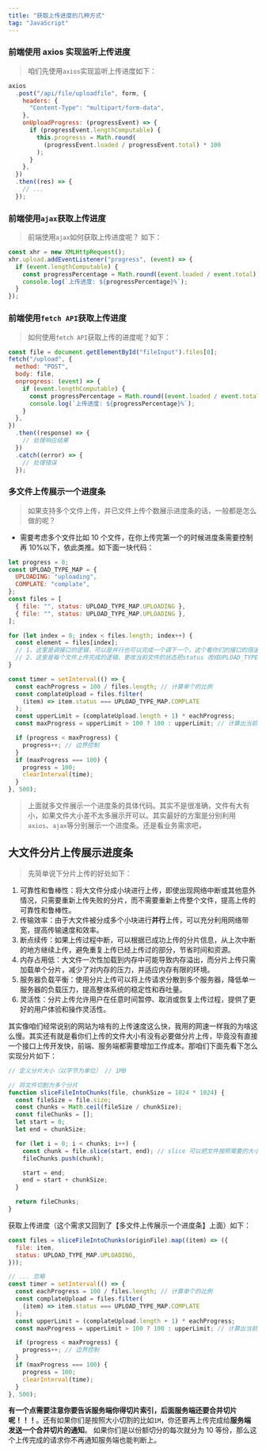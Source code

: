 ```yaml
---
title: "获取上传进度的几种方式"
tag: "JavaScript"
---
```


### 前端使用 axios 实现监听上传进度

> 咱们先使用`axios`实现监听上传进度如下：

```js
axios
  .post("/api/file/uploadfile", form, {
    headers: {
      "Content-Type": "multipart/form-data",
    },
    onUploadProgress: (progressEvent) => {
      if (progressEvent.lengthComputable) {
        this.progresss = Math.round(
          (progressEvent.loaded / progressEvent.total) * 100
        );
      }
    },
  })
  .then((res) => {
    // ...
  });
```

### 前端使用`ajax`获取上传进度

> 前端使用`ajax`如何获取上传进度呢？ 如下：

```js
const xhr = new XMLHttpRequest();
xhr.upload.addEventListener("progress", (event) => {
  if (event.lengthComputable) {
    const progressPercentage = Math.round((event.loaded / event.total) * 100);
    console.log(`上传进度: ${progressPercentage}%`);
  }
});
```

### 前端使用`fetch API`获取上传进度

> 如何使用`fetch API`获取上传的进度呢？如下：

```js
const file = document.getElementById("fileInput").files[0];
fetch("/upload", {
  method: "POST",
  body: file,
  onprogress: (event) => {
    if (event.lengthComputable) {
      const progressPercentage = Math.round((event.loaded / event.total) * 100);
      console.log(`上传进度: ${progressPercentage}%`);
    }
  },
})
  .then((response) => {
    // 处理响应结果
  })
  .catch((error) => {
    // 处理错误
  });
```

### 多文件上传展示一个进度条

> 如果支持多个文件上传，并已文件上传个数展示进度条的话，一般都是怎么做的呢？

- 需要考虑多个文件比如 10 个文件，在你上传完第一个的时候进度条需要控制再 10%以下，依此类推。如下面一块代码：

```js
let progress = 0;
const UPLOAD_TYPE_MAP = {
  UPLOADING: "uploading",
  COMPLATE: "complate",
};
const files = [
  { file: "", status: UPLOAD_TYPE_MAP.UPLOADING },
  { file: "", status: UPLOAD_TYPE_MAP.UPLOADING },
];

for (let index = 0; index < files.length; index++) {
  const element = files[index];
  // 1、这里是调接口的逻辑，可以是并行也可以完成一个调下一个，这个看你们的接口的限速吧，我就按照并行做了。
  // 2、这里是每个文件上传完成的逻辑，更改当前文件的状态把status 改成UPLOAD_TYPE_MAP.COMPLATE
}

const timer = setInterval(() => {
  const eachProgress = 100 / files.length; // 计算单个的比例
  const complateUpload = files.filter(
    (item) => item.status === UPLOAD_TYPE_MAP.COMPLATE
  );
  const upperLimit = (complateUpload.length + 1) * eachProgress;
  const maxProgress = upperLimit > 100 ? 100 : upperLimit; // 计算出当前最大进度

  if (progress < maxProgress) {
    progress++; // 边界控制
  }
  if (maxProgress === 100) {
    progress = 100;
    clearInterval(time);
  }
}, 500);
```

> 上面就多文件展示一个进度条的具体代码。其实不是很准确，文件有大有小，如果文件大小差不太多展示开可以。其实最好的方案是分别利用`axios`、`ajax`等分别展示一个进度条。还是看业务需求吧，

## 大文件分片上传展示进度条

> 先简单说下分片上传的好处如下：

1. 可靠性和鲁棒性：将大文件分成小块进行上传，即使出现网络中断或其他意外情况，只需要重新上传失败的分片，而不需要重新上传整个文件，提高上传的可靠性和鲁棒性。
2. 传输效率：由于大文件被分成多个小块进行**并行**上传，可以充分利用网络带宽，提高传输速度和效率。
3. 断点续传：如果上传过程中断，可以根据已成功上传的分片信息，从上次中断的地方继续上传，避免重复上传已经上传过的部分，节省时间和资源。
4. 内存占用低：大文件一次性加载到内存中可能导致内存溢出，而分片上传只需加载单个分片，减少了对内存的压力，并适应内存有限的环境。
5. 服务器负载平衡：使用分片上传可以将上传请求分散到多个服务器，降低单一服务器的负载压力，提高整体系统的稳定性和吞吐量。
6. 灵活性：分片上传允许用户在任意时间暂停、取消或恢复上传过程，提供了更好的用户体验和操作灵活性。

其实像咱们经常说别的网站为啥有的上传速度这么快，我用的网速一样我的为啥这么慢。其实还有就是看你们上传的文件大小有没有必要做分片上传，毕竟没有直接一个接口上传开发快，前端、服务端都需要增加工作成本。那咱们下面先看下怎么实现分片如下：

```js
// 定义分片大小（以字节为单位） // 1MB

// 将文件切割为多个分片
function sliceFileIntoChunks(file, chunkSize = 1024 * 1024) {
  const fileSize = file.size;
  const chunks = Math.ceil(fileSize / chunkSize);
  const fileChunks = [];
  let start = 0;
  let end = chunkSize;

  for (let i = 0; i < chunks; i++) {
    const chunk = file.slice(start, end); // slice 可以把文件按照需要的大小分割
    fileChunks.push(chunk);

    start = end;
    end = start + chunkSize;
  }

  return fileChunks;
}
```

获取上传进度（这个需求又回到了【多文件上传展示一个进度条】上面）如下：

```js
const files = sliceFileIntoChunks(originFile).map((item) => ({
  file: item,
  status: UPLOAD_TYPE_MAP.UPLOADING,
}));

// ... 忽略
const timer = setInterval(() => {
  const eachProgress = 100 / files.length; // 计算单个的比例
  const complateUpload = files.filter(
    (item) => item.status === UPLOAD_TYPE_MAP.COMPLATE
  );
  const upperLimit = (complateUpload.length + 1) * eachProgress;
  const maxProgress = upperLimit > 100 ? 100 : upperLimit; // 计算出当前最大进度

  if (progress < maxProgress) {
    progress++; // 边界控制
  }
  if (maxProgress === 100) {
    progress = 100;
    clearInterval(time);
  }
}, 500);
```

**有一个点需要注意你要告诉服务端你得切片索引，后面服务端还要合并切片呢！！！**。还有如果你们是按照大小切割的比如`1M`，你还要再上传完成给**服务端发送一个合并切片的通知**。 如果你们是以份额切分的每次就分为 10 等份，那么这个上传完成的请求你不再通知服务端也能判断上。
